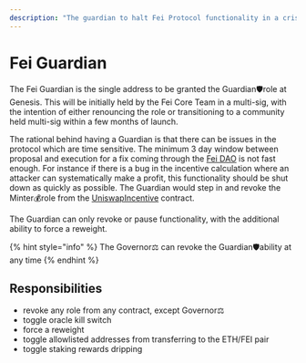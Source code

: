 ```yaml
---
description: "The guardian to halt Fei Protocol functionality in a crisis\U0001F6E1"
---
```


# Fei Guardian

The Fei Guardian is the single address to be granted the Guardian🛡role at Genesis. This will be initially held by the Fei Core Team in a multi-sig, with the intention of either renouncing the role or transitioning to a community held multi-sig within a few months of launch.

The rational behind having a Guardian is that there can be issues in the protocol which are time sensitive. The minimum 3 day window between proposal and execution for a fix coming through the [Fei DAO](fei-dao.md) is not fast enough. For instance if there is a bug in the incentive calculation where an attacker can systematically make a profit, this functionality should be shut down as quickly as possible. The Guardian would step in and revoke the Minter💰role from the [UniswapIncentive](../protocol/fei-stablecoin/uniswapincentive.md) contract.

The Guardian can only revoke or pause functionality, with the additional ability to force a reweight.

{% hint style="info" %}
The Governor⚖️ can revoke the Guardian🛡ability at any time
{% endhint %}

## Responsibilities

* revoke any role from any contract, except Governor⚖️
* toggle oracle kill switch
* force a reweight
* toggle allowlisted addresses from transferring to the ETH/FEI pair
* toggle staking rewards dripping

